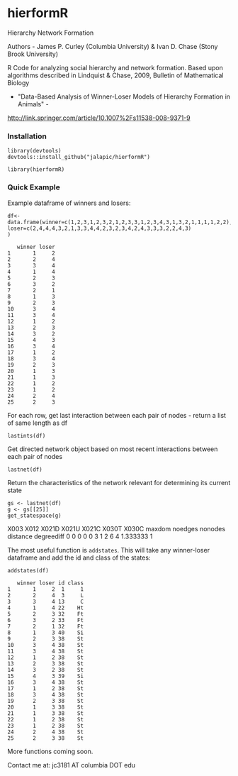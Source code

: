 # hierformR
Hierarchy Network Formation

Authors -   James P. Curley (Columbia University) & Ivan D. Chase (Stony Brook University)

R Code for analyzing social hierarchy and network formation.  Based upon algorithms described in Lindquist & Chase, 2009, Bulletin of Mathematical Biology
- "Data-Based Analysis of Winner-Loser Models of Hierarchy Formation in Animals" -

http://link.springer.com/article/10.1007%2Fs11538-008-9371-9


### Installation
```
library(devtools)
devtools::install_github("jalapic/hierformR")

library(hierformR)
```


### Quick Example


 Example dataframe of winners and losers:

```
df<-data.frame(winner=c(1,2,3,1,2,3,2,1,2,3,3,1,2,3,4,3,1,3,2,1,1,1,1,2,2),
loser=c(2,4,4,4,3,2,1,3,3,4,4,2,3,2,3,4,2,4,3,3,3,2,2,4,3)
)

   winner loser
1       1     2
2       2     4
3       3     4
4       1     4
5       2     3
6       3     2
7       2     1
8       1     3
9       2     3
10      3     4
11      3     4
12      1     2
13      2     3
14      3     2
15      4     3
16      3     4
17      1     2
18      3     4
19      2     3
20      1     3
21      1     3
22      1     2
23      1     2
24      2     4
25      2     3

```


 For each row, get last interaction between each pair of nodes - return a list of same length as df

```
lastints(df)
```

 Get directed network object based on most recent interactions between each pair of nodes

```
lastnet(df)
```

 Return the characteristics of the network relevant for determining its current state

```
gs <- lastnet(df)
g <- gs[[25]]
get_statespace(g)
```
  X003 X012 X021D X021U X021C X030T X030C maxdom noedges nonodes distance degreediff
     0    0     0     0     0     3     1      2       6       4 1.333333          1


 
 
The most useful function is `addstates`.  This will take any winner-loser dataframe and add the id and class of the states:

```
addstates(df)

   winner loser id class
1       1     2  1     1
2       2     4  3     L
3       3     4 13     C
4       1     4 22    Ht
5       2     3 32    Ft
6       3     2 33    Ft
7       2     1 32    Ft
8       1     3 40    Si
9       2     3 38    St
10      3     4 38    St
11      3     4 38    St
12      1     2 38    St
13      2     3 38    St
14      3     2 38    St
15      4     3 39    Si
16      3     4 38    St
17      1     2 38    St
18      3     4 38    St
19      2     3 38    St
20      1     3 38    St
21      1     3 38    St
22      1     2 38    St
23      1     2 38    St
24      2     4 38    St
25      2     3 38    St
```





More  functions coming soon.

Contact me at:   jc3181 AT columbia DOT edu
